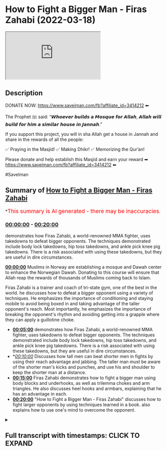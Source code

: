 # How to Fight a Bigger Man - Firas Zahabi (2022-03-18)

<iframe loading='lazy' src='https://www.youtube.com/embed/1l-jS2LDxEw'></iframe>

## Description

DONATE NOW: https://www.saveiman.com/fb?affiliate_id=3414212 ⬅

The Prophet ﷺ said: “𝙒𝙝𝙤𝙚𝙫𝙚𝙧 𝙗𝙪𝙞𝙡𝙙𝙨 𝙖 𝙈𝙤𝙨𝙦𝙪𝙚 𝙛𝙤𝙧 𝘼𝙡𝙡𝙖𝙝, 𝘼𝙡𝙡𝙖𝙝 𝙬𝙞𝙡𝙡 𝙗𝙪𝙞𝙡𝙙 𝙛𝙤𝙧 𝙝𝙞𝙢 𝙖 𝙨𝙞𝙢𝙞𝙡𝙖𝙧 𝙝𝙤𝙪𝙨𝙚 𝙞𝙣 𝙅𝙖𝙣𝙣𝙖𝙝.”

If you support this project, you will in sha Allah get a house in Jannah and share in the rewards of all the people:

✅ Praying in the Masjid!
✅ Making Dhikr!
✅ Memorizing the Qur’an!

Please donate and help establish this Masjid and earn your reward ➡ https://www.saveiman.com/fb?affiliate_id=3414212 ⬅

#SaveIman

## Summary of [How to Fight a Bigger Man - Firas Zahabi](https://www.youtube.com/watch?v=1l-jS2LDxEw)


*<span style="color:red; font-size:125%">This summary is AI generated - there may be inaccuracies</span>.

### [00:00:00](https://www.youtube.com/watch?v=1l-jS2LDxEw&t=0) - [00:20:00](https://www.youtube.com/watch?v=1l-jS2LDxEw&t=1200)

 demonstrates how Firas Zahabi, a world-renowned MMA fighter, uses takedowns to defeat bigger opponents. The techniques demonstrated include body lock takedowns, hip toss takedowns, and ankle pick knee pig takedowns. There is a risk associated with using these takedowns, but they are useful in dire circumstances.

**[00:00:00](https://www.youtube.com/watch?v=1l-jS2LDxEw&t=0)** Muslims in Norway are establishing a mosque and Dawah center to enhance the Norwegian Dawah. Donating to this course will ensure that Allah reap the rewards of thousands of Muslims coming back to Islam.

Firas Zahabi is a trainer and  coach of tri-state gym, one of the best in the world.  he discusses how to defeat a bigger opponent using a variety of techniques. He emphasizes the importance of conditioning and staying mobile to avoid being boxed in and taking advantage of the taller opponent's reach. Most importantly, he emphasizes the importance of breaking the opponent's rhythm and avoiding getting into a grapple where they can apply a guillotine choke.
* **[00:05:00](https://www.youtube.com/watch?v=1l-jS2LDxEw&t=300)**  demonstrates how Firas Zahabi, a world-renowned MMA fighter, uses takedowns to defeat bigger opponents. The techniques demonstrated include body lock takedowns, hip toss takedowns, and ankle pick knee pig takedowns. There is a risk associated with using these takedowns, but they are useful in dire circumstances.
* **[00:10:00](https://www.youtube.com/watch?v=1l-jS2LDxEw&t=600)* Discusses how tall men can beat shorter men in fights by using their reach advantage and jabbing. The taller man must be aware of the shorter man's kicks and punches, and use his  and shoulder to keep the shorter man at a distance.
* **[00:15:00](https://www.youtube.com/watch?v=1l-jS2LDxEw&t=900)** Firas Zahabi demonstrates how to fight a bigger man using body blocks and underhooks, as well as trilemma chokes and arm triangles. He also discusses heel hooks and armbars, explaining that he has an advantage in each.
* **[00:20:00](https://www.youtube.com/watch?v=1l-jS2LDxEw&t=1200)**  "How to Fight a Bigger Man - Firas Zahabi" discusses how to fight larger opponents by using techniques learned in a book.  also explains how to use one's mind to overcome the opponent.

<details><summary><h2>Full transcript with timestamps: CLICK TO EXPAND</h2></summary>

[0:00:00](https://youtu.be/1l-jS2LDxEw?t=0) muslims in norway are now establishing a  
[0:00:02](https://youtu.be/1l-jS2LDxEw?t=2) masjid and dawa center to enhance the  
[0:00:04](https://youtu.be/1l-jS2LDxEw?t=4) norwegian dawah if you donate to this  
[0:00:06](https://youtu.be/1l-jS2LDxEw?t=6) course you will ensure allah reap the  
[0:00:08](https://youtu.be/1l-jS2LDxEw?t=8) rewards of thousands of muslims coming  
[0:00:11](https://youtu.be/1l-jS2LDxEw?t=11) back to islam and many of those who  
[0:00:13](https://youtu.be/1l-jS2LDxEw?t=13) become dwight and invite to islam so  
[0:00:15](https://youtu.be/1l-jS2LDxEw?t=15) click the link and donate now and share  
[0:00:18](https://youtu.be/1l-jS2LDxEw?t=18) the video for extra rewards  
[0:00:20](https://youtu.be/1l-jS2LDxEw?t=20) i'm joined with the legend the man the  
[0:00:22](https://youtu.be/1l-jS2LDxEw?t=22) legend the steel man the historical  
[0:00:24](https://youtu.be/1l-jS2LDxEw?t=24) figure  
[0:00:25](https://youtu.be/1l-jS2LDxEw?t=25) [Laughter]  
[0:00:28](https://youtu.be/1l-jS2LDxEw?t=28) for us many of you would have known this  
[0:00:31](https://youtu.be/1l-jS2LDxEw?t=31) is the trainer  
[0:00:33](https://youtu.be/1l-jS2LDxEw?t=33) head trainer head coach in tri-state gym  
[0:00:35](https://youtu.be/1l-jS2LDxEw?t=35) it seems one of the best if not the best  
[0:00:37](https://youtu.be/1l-jS2LDxEw?t=37) you could argue uh trainer in the world  
[0:00:39](https://youtu.be/1l-jS2LDxEw?t=39) in mma now  
[0:00:41](https://youtu.be/1l-jS2LDxEw?t=41) this video is about how  
[0:00:43](https://youtu.be/1l-jS2LDxEw?t=43) to defeat a bigger opponent now i'm  
[0:00:45](https://youtu.be/1l-jS2LDxEw?t=45) noticeably sizable compared to uh for us  
[0:00:49](https://youtu.be/1l-jS2LDxEw?t=49) but obviously not skillful you don't  
[0:00:51](https://youtu.be/1l-jS2LDxEw?t=51) need to go into that details  
[0:00:52](https://youtu.be/1l-jS2LDxEw?t=52) so with someone like me for us how would  
[0:00:54](https://youtu.be/1l-jS2LDxEw?t=54) you so say for example i'm covering that  
[0:00:56](https://youtu.be/1l-jS2LDxEw?t=56) can you grab that  
[0:00:58](https://youtu.be/1l-jS2LDxEw?t=58) [Laughter]  
[0:01:03](https://youtu.be/1l-jS2LDxEw?t=63) [Music]  
[0:01:03](https://youtu.be/1l-jS2LDxEw?t=63) [Laughter]  
[0:01:12](https://youtu.be/1l-jS2LDxEw?t=72) okay so if i'm coming at you right  
[0:01:14](https://youtu.be/1l-jS2LDxEw?t=74) so i'm coming at you right now first  
[0:01:16](https://youtu.be/1l-jS2LDxEw?t=76) thing is i don't want to be on the same  
[0:01:18](https://youtu.be/1l-jS2LDxEw?t=78) line so your feet are pointing towards  
[0:01:19](https://youtu.be/1l-jS2LDxEw?t=79) me my feet are pointing towards you yeah  
[0:01:21](https://youtu.be/1l-jS2LDxEw?t=81) if we exchange your fist is likely to  
[0:01:23](https://youtu.be/1l-jS2LDxEw?t=83) land before mine because you've got a  
[0:01:24](https://youtu.be/1l-jS2LDxEw?t=84) longer reach yeah you got bigger weights  
[0:01:26](https://youtu.be/1l-jS2LDxEw?t=86) so one thing i like to do is like to  
[0:01:27](https://youtu.be/1l-jS2LDxEw?t=87) circle when you point your feet towards  
[0:01:29](https://youtu.be/1l-jS2LDxEw?t=89) me that's when i'm going to change back  
[0:01:30](https://youtu.be/1l-jS2LDxEw?t=90) direction as your feet lift the ground  
[0:01:32](https://youtu.be/1l-jS2LDxEw?t=92) to change direction okay that's what i'm  
[0:01:34](https://youtu.be/1l-jS2LDxEw?t=94) going to attack yourself so if i'm  
[0:01:35](https://youtu.be/1l-jS2LDxEw?t=95) constantly circling i'm sorry  
[0:01:37](https://youtu.be/1l-jS2LDxEw?t=97) certainly yeah so now look because  
[0:01:38](https://youtu.be/1l-jS2LDxEw?t=98) you're circling with me yeah i'm going  
[0:01:40](https://youtu.be/1l-jS2LDxEw?t=100) to go this way no i'm going to circle  
[0:01:41](https://youtu.be/1l-jS2LDxEw?t=101) this way now you're circling that way  
[0:01:43](https://youtu.be/1l-jS2LDxEw?t=103) i'm constantly  
[0:01:44](https://youtu.be/1l-jS2LDxEw?t=104) breaking the line i call it breaking  
[0:01:45](https://youtu.be/1l-jS2LDxEw?t=105) noise so if you put your fist like this  
[0:01:47](https://youtu.be/1l-jS2LDxEw?t=107) i want to be aimed for my face here i  
[0:01:48](https://youtu.be/1l-jS2LDxEw?t=108) want to be here and when you turn your  
[0:01:50](https://youtu.be/1l-jS2LDxEw?t=110) face your fist towards me i want to be  
[0:01:52](https://youtu.be/1l-jS2LDxEw?t=112) here enough i never want to be yeah face  
[0:01:55](https://youtu.be/1l-jS2LDxEw?t=115) to face with exactly and now i want to  
[0:01:57](https://youtu.be/1l-jS2LDxEw?t=117) create that i want to create that cut  
[0:01:59](https://youtu.be/1l-jS2LDxEw?t=119) back we call it a cutback so you go  
[0:02:00](https://youtu.be/1l-jS2LDxEw?t=120) right then to the left left then to the  
[0:02:03](https://youtu.be/1l-jS2LDxEw?t=123) right so we're talking about working in  
[0:02:05](https://youtu.be/1l-jS2LDxEw?t=125) circles here that's why i like to shadow  
[0:02:06](https://youtu.be/1l-jS2LDxEw?t=126) box oftentimes what i do is i put an  
[0:02:08](https://youtu.be/1l-jS2LDxEw?t=128) object on the floor like a boxing glove  
[0:02:10](https://youtu.be/1l-jS2LDxEw?t=130) yeah and i just teach my fighters to to  
[0:02:11](https://youtu.be/1l-jS2LDxEw?t=131) box around that glove  
[0:02:13](https://youtu.be/1l-jS2LDxEw?t=133) always circling always moving my head  
[0:02:15](https://youtu.be/1l-jS2LDxEw?t=135) because  
[0:02:16](https://youtu.be/1l-jS2LDxEw?t=136) his reach is longer yeah  
[0:02:18](https://youtu.be/1l-jS2LDxEw?t=138) but  
[0:02:19](https://youtu.be/1l-jS2LDxEw?t=139) but if i get here if i get here  
[0:02:22](https://youtu.be/1l-jS2LDxEw?t=142) the shorter man has an advantage now on  
[0:02:24](https://youtu.be/1l-jS2LDxEw?t=144) the outside you have the advantage yeah  
[0:02:26](https://youtu.be/1l-jS2LDxEw?t=146) on the inside if you watch this look if  
[0:02:28](https://youtu.be/1l-jS2LDxEw?t=148) you if you keep your shoulders up and i  
[0:02:29](https://youtu.be/1l-jS2LDxEw?t=149) put my shoulders down and we push each  
[0:02:30](https://youtu.be/1l-jS2LDxEw?t=150) other push push  
[0:02:32](https://youtu.be/1l-jS2LDxEw?t=152) look i'm stronger only because i'm lower  
[0:02:34](https://youtu.be/1l-jS2LDxEw?t=154) yeah my center of gravity is lower right  
[0:02:35](https://youtu.be/1l-jS2LDxEw?t=155) so when i get close to you you're going  
[0:02:37](https://youtu.be/1l-jS2LDxEw?t=157) to want to go down my height yeah now or  
[0:02:39](https://youtu.be/1l-jS2LDxEw?t=159) even if you push each other say we're  
[0:02:41](https://youtu.be/1l-jS2LDxEw?t=161) even okay now we're even so i want to  
[0:02:43](https://youtu.be/1l-jS2LDxEw?t=163) catch him tall yeah i'm circling i'm  
[0:02:45](https://youtu.be/1l-jS2LDxEw?t=165) circling and you if if you were trying  
[0:02:48](https://youtu.be/1l-jS2LDxEw?t=168) to chase me like this it's kind of very  
[0:02:49](https://youtu.be/1l-jS2LDxEw?t=169) tiring on the legs right yeah so you  
[0:02:51](https://youtu.be/1l-jS2LDxEw?t=171) have to relax your legs i want to catch  
[0:02:52](https://youtu.be/1l-jS2LDxEw?t=172) you tall i have a window of opportunity  
[0:02:54](https://youtu.be/1l-jS2LDxEw?t=174) when i come in here yeah now i'm going  
[0:02:56](https://youtu.be/1l-jS2LDxEw?t=176) to throw up then i got to get out again  
[0:02:58](https://youtu.be/1l-jS2LDxEw?t=178) because you're going to sit down with me  
[0:02:59](https://youtu.be/1l-jS2LDxEw?t=179) or you're going to grab me except right  
[0:03:00](https://youtu.be/1l-jS2LDxEw?t=180) so when you're fighting a taller  
[0:03:01](https://youtu.be/1l-jS2LDxEw?t=181) opponent one thing i really like to do  
[0:03:03](https://youtu.be/1l-jS2LDxEw?t=183) we're assuming this is not just a  
[0:03:04](https://youtu.be/1l-jS2LDxEw?t=184) striking affair right right right we're  
[0:03:06](https://youtu.be/1l-jS2LDxEw?t=186) gonna get to yeah wrestling soon yeah  
[0:03:08](https://youtu.be/1l-jS2LDxEw?t=188) but striking i can't stand in front of  
[0:03:09](https://youtu.be/1l-jS2LDxEw?t=189) you you have to circle okay because if i  
[0:03:11](https://youtu.be/1l-jS2LDxEw?t=191) stand here so you're either out or in  
[0:03:13](https://youtu.be/1l-jS2LDxEw?t=193) yeah  
[0:03:14](https://youtu.be/1l-jS2LDxEw?t=194) you've got a longer job than me if you  
[0:03:15](https://youtu.be/1l-jS2LDxEw?t=195) see if i try to punch you and you punch  
[0:03:16](https://youtu.be/1l-jS2LDxEw?t=196) me you're going to beat me every time  
[0:03:18](https://youtu.be/1l-jS2LDxEw?t=198) yeah so i got a circle i got a circle i  
[0:03:20](https://youtu.be/1l-jS2LDxEw?t=200) got to get you stepping i got to keep  
[0:03:21](https://youtu.be/1l-jS2LDxEw?t=201) the ranges off yeah i got to cut i got  
[0:03:22](https://youtu.be/1l-jS2LDxEw?t=202) to catch you want to cut back yeah okay  
[0:03:25](https://youtu.be/1l-jS2LDxEw?t=205) you know i got to catch you and come  
[0:03:26](https://youtu.be/1l-jS2LDxEw?t=206) back now when i fight a taller guy yeah  
[0:03:29](https://youtu.be/1l-jS2LDxEw?t=209) i like to shoot doubles but when i shoot  
[0:03:30](https://youtu.be/1l-jS2LDxEw?t=210) a double yeah i don't shoot and lift  
[0:03:34](https://youtu.be/1l-jS2LDxEw?t=214) because  
[0:03:35](https://youtu.be/1l-jS2LDxEw?t=215) their legs are so long that when you  
[0:03:36](https://youtu.be/1l-jS2LDxEw?t=216) lift they're still on the floor  
[0:03:38](https://youtu.be/1l-jS2LDxEw?t=218) unless they're heavy  
[0:03:39](https://youtu.be/1l-jS2LDxEw?t=219) so we're going to kosotogi so a trip so  
[0:03:41](https://youtu.be/1l-jS2LDxEw?t=221) watch out here i put my hook behind your  
[0:03:43](https://youtu.be/1l-jS2LDxEw?t=223) ankle like this  
[0:03:45](https://youtu.be/1l-jS2LDxEw?t=225) and now i don't have to lift you see i  
[0:03:46](https://youtu.be/1l-jS2LDxEw?t=226) would trip you down to the floor here's  
[0:03:47](https://youtu.be/1l-jS2LDxEw?t=227) what you call kasotogaki should i go  
[0:03:49](https://youtu.be/1l-jS2LDxEw?t=229) down  
[0:03:49](https://youtu.be/1l-jS2LDxEw?t=229) well yeah just be careful because all  
[0:03:51](https://youtu.be/1l-jS2LDxEw?t=231) right yeah so i want to trap their leg  
[0:03:53](https://youtu.be/1l-jS2LDxEw?t=233) as i shoot a double so i shoot  
[0:03:56](https://youtu.be/1l-jS2LDxEw?t=236) into a trap here i am like this  
[0:03:59](https://youtu.be/1l-jS2LDxEw?t=239) now i don't have to worry so much about  
[0:04:00](https://youtu.be/1l-jS2LDxEw?t=240) guillotine because even if you trap my  
[0:04:02](https://youtu.be/1l-jS2LDxEw?t=242) neck  
[0:04:03](https://youtu.be/1l-jS2LDxEw?t=243) because for you to make that guillotine  
[0:04:04](https://youtu.be/1l-jS2LDxEw?t=244) work you need your legs around my body  
[0:04:06](https://youtu.be/1l-jS2LDxEw?t=246) yeah i'm not going to let you put your  
[0:04:07](https://youtu.be/1l-jS2LDxEw?t=247) legs around my body see yeah because  
[0:04:09](https://youtu.be/1l-jS2LDxEw?t=249) that guilt is very weak  
[0:04:11](https://youtu.be/1l-jS2LDxEw?t=251) it lets you have your legs around my  
[0:04:12](https://youtu.be/1l-jS2LDxEw?t=252) body you have to put me inside the  
[0:04:14](https://youtu.be/1l-jS2LDxEw?t=254) garbage if you're getting into combat  
[0:04:16](https://youtu.be/1l-jS2LDxEw?t=256) god is it oh yeah if here if you have  
[0:04:17](https://youtu.be/1l-jS2LDxEw?t=257) any guilty no i could have a lot of  
[0:04:18](https://youtu.be/1l-jS2LDxEw?t=258) danger  
[0:04:20](https://youtu.be/1l-jS2LDxEw?t=260) yeah no i'm gonna want a baby here but  
[0:04:22](https://youtu.be/1l-jS2LDxEw?t=262) if i trip your leg yep  
[0:04:24](https://youtu.be/1l-jS2LDxEw?t=264) try to put me together okay now  
[0:04:26](https://youtu.be/1l-jS2LDxEw?t=266) try to choke me  
[0:04:29](https://youtu.be/1l-jS2LDxEw?t=269) because it's very difficult  
[0:04:31](https://youtu.be/1l-jS2LDxEw?t=271) because you don't have your legs wrapped  
[0:04:32](https://youtu.be/1l-jS2LDxEw?t=272) around my body yep see i'm gonna pump a  
[0:04:34](https://youtu.be/1l-jS2LDxEw?t=274) lot of your legs yeah so the two major  
[0:04:37](https://youtu.be/1l-jS2LDxEw?t=277) benefits is  
[0:04:38](https://youtu.be/1l-jS2LDxEw?t=278) when you shoot a double egg on a taller  
[0:04:39](https://youtu.be/1l-jS2LDxEw?t=279) guy you don't have to lift them if you  
[0:04:41](https://youtu.be/1l-jS2LDxEw?t=281) trip yeah  
[0:04:42](https://youtu.be/1l-jS2LDxEw?t=282) you give me those guys now all the tips  
[0:04:45](https://youtu.be/1l-jS2LDxEw?t=285) because you're so tall it's easier for  
[0:04:47](https://youtu.be/1l-jS2LDxEw?t=287) me to get to your ankle right but if you  
[0:04:49](https://youtu.be/1l-jS2LDxEw?t=289) were my height it would be lower because  
[0:04:50](https://youtu.be/1l-jS2LDxEw?t=290) your arms and shoulders would be easily  
[0:04:51](https://youtu.be/1l-jS2LDxEw?t=291) double for me then on my side  
[0:04:53](https://youtu.be/1l-jS2LDxEw?t=293) i'm trying to screw that's it  
[0:04:55](https://youtu.be/1l-jS2LDxEw?t=295) guys for taller guys i like when you're  
[0:04:57](https://youtu.be/1l-jS2LDxEw?t=297) the taller man i like body lock and trip  
[0:04:58](https://youtu.be/1l-jS2LDxEw?t=298) so if you body lock me because the thing  
[0:05:00](https://youtu.be/1l-jS2LDxEw?t=300) is my legs are too far if you go for my  
[0:05:01](https://youtu.be/1l-jS2LDxEw?t=301) legs it's too much too much of a  
[0:05:03](https://youtu.be/1l-jS2LDxEw?t=303) distance to get all the way down yeah  
[0:05:06](https://youtu.be/1l-jS2LDxEw?t=306) so i'm coming here yeah i really like it  
[0:05:08](https://youtu.be/1l-jS2LDxEw?t=308) like this yeah well now you could trip  
[0:05:09](https://youtu.be/1l-jS2LDxEw?t=309) my my my right leg with your left yeah  
[0:05:12](https://youtu.be/1l-jS2LDxEw?t=312) no no no you're with your left  
[0:05:14](https://youtu.be/1l-jS2LDxEw?t=314) hook  
[0:05:15](https://youtu.be/1l-jS2LDxEw?t=315) yeah you could you could put your foot  
[0:05:16](https://youtu.be/1l-jS2LDxEw?t=316) in the middle yeah and then kind of  
[0:05:18](https://youtu.be/1l-jS2LDxEw?t=318) throw me with your hip yeah like this go  
[0:05:19](https://youtu.be/1l-jS2LDxEw?t=319) up here i really like this for taller  
[0:05:21](https://youtu.be/1l-jS2LDxEw?t=321) guys  
[0:05:22](https://youtu.be/1l-jS2LDxEw?t=322) yeah so we're here like this body lock  
[0:05:24](https://youtu.be/1l-jS2LDxEw?t=324) yeah you put your leg inside and you  
[0:05:25](https://youtu.be/1l-jS2LDxEw?t=325) start to hit yeah  
[0:05:27](https://youtu.be/1l-jS2LDxEw?t=327) yeah yeah that's good for me no i mean  
[0:05:29](https://youtu.be/1l-jS2LDxEw?t=329) if you're coming to a double leg for me  
[0:05:31](https://youtu.be/1l-jS2LDxEw?t=331) yes how much around the front i like the  
[0:05:33](https://youtu.be/1l-jS2LDxEw?t=333) underhook so like can you shoot all my  
[0:05:34](https://youtu.be/1l-jS2LDxEw?t=334) legs  
[0:05:35](https://youtu.be/1l-jS2LDxEw?t=335) under hook see yeah this is one of many  
[0:05:38](https://youtu.be/1l-jS2LDxEw?t=338) ways okay and then you can get into your  
[0:05:39](https://youtu.be/1l-jS2LDxEw?t=339) body lock oh okay so if i shoot on you  
[0:05:41](https://youtu.be/1l-jS2LDxEw?t=341) you're gonna put your hands like this  
[0:05:42](https://youtu.be/1l-jS2LDxEw?t=342) all right  
[0:05:44](https://youtu.be/1l-jS2LDxEw?t=344) yeah you elevate me here there you go  
[0:05:45](https://youtu.be/1l-jS2LDxEw?t=345) now you can turn the tables on me  
[0:05:47](https://youtu.be/1l-jS2LDxEw?t=347) right exactly okay  
[0:05:49](https://youtu.be/1l-jS2LDxEw?t=349) what we call an ukigoshi hip one hip  
[0:05:52](https://youtu.be/1l-jS2LDxEw?t=352) because typically as kids they teach you  
[0:05:54](https://youtu.be/1l-jS2LDxEw?t=354) ogoshi which is two hips yeah but if i  
[0:05:57](https://youtu.be/1l-jS2LDxEw?t=357) do that you can grab my body and lift me  
[0:05:58](https://youtu.be/1l-jS2LDxEw?t=358) here yeah i'm too committed yeah so we  
[0:06:00](https://youtu.be/1l-jS2LDxEw?t=360) just go one hip like see i see one hip  
[0:06:02](https://youtu.be/1l-jS2LDxEw?t=362) and now we can ankle pick knee pig yeah  
[0:06:05](https://youtu.be/1l-jS2LDxEw?t=365) snap down etc  
[0:06:06](https://youtu.be/1l-jS2LDxEw?t=366) yeah so if i shoot on you  
[0:06:09](https://youtu.be/1l-jS2LDxEw?t=369) so if you're boxing yeah you got to be  
[0:06:11](https://youtu.be/1l-jS2LDxEw?t=371) quick to your other yeah exactly  
[0:06:13](https://youtu.be/1l-jS2LDxEw?t=373) there you go now i'm in trouble here now  
[0:06:15](https://youtu.be/1l-jS2LDxEw?t=375) you have a variety of takedowns one of  
[0:06:16](https://youtu.be/1l-jS2LDxEw?t=376) them being the hip toss  
[0:06:18](https://youtu.be/1l-jS2LDxEw?t=378) that's what we call ukigoshi what we've  
[0:06:20](https://youtu.be/1l-jS2LDxEw?t=380) seen you do as well  
[0:06:22](https://youtu.be/1l-jS2LDxEw?t=382) and this might be  
[0:06:24](https://youtu.be/1l-jS2LDxEw?t=384) we don't do a lot to be honest in the uk  
[0:06:26](https://youtu.be/1l-jS2LDxEw?t=386) because a lot of the  
[0:06:28](https://youtu.be/1l-jS2LDxEw?t=388) kind of gyms don't allow it they're more  
[0:06:30](https://youtu.be/1l-jS2LDxEw?t=390) traditional yeah which is heel hooks yes  
[0:06:34](https://youtu.be/1l-jS2LDxEw?t=394) and we've seen you do a lot of these  
[0:06:35](https://youtu.be/1l-jS2LDxEw?t=395) yeah yeah yeah you're you're known for  
[0:06:37](https://youtu.be/1l-jS2LDxEw?t=397) that i was in the heart club yeah it's  
[0:06:38](https://youtu.be/1l-jS2LDxEw?t=398) known for that so  
[0:06:40](https://youtu.be/1l-jS2LDxEw?t=400) with someone big like me  
[0:06:42](https://youtu.be/1l-jS2LDxEw?t=402) to what extent  
[0:06:44](https://youtu.be/1l-jS2LDxEw?t=404) would it make sense for you to go for a  
[0:06:45](https://youtu.be/1l-jS2LDxEw?t=405) hill hook  
[0:06:46](https://youtu.be/1l-jS2LDxEw?t=406) uh very like look look at the size of  
[0:06:48](https://youtu.be/1l-jS2LDxEw?t=408) our feet here put your foot here yeah  
[0:06:50](https://youtu.be/1l-jS2LDxEw?t=410) look he's got a much longer left lever  
[0:06:52](https://youtu.be/1l-jS2LDxEw?t=412) it's much easier for me to break your  
[0:06:53](https://youtu.be/1l-jS2LDxEw?t=413) leg than it is for you to break mine you  
[0:06:55](https://youtu.be/1l-jS2LDxEw?t=415) know what they say  
[0:06:59](https://youtu.be/1l-jS2LDxEw?t=419) good point  
[0:07:01](https://youtu.be/1l-jS2LDxEw?t=421) think about breaking a long branch or  
[0:07:03](https://youtu.be/1l-jS2LDxEw?t=423) breaking a small branch you can only  
[0:07:04](https://youtu.be/1l-jS2LDxEw?t=424) think the smaller branch have less  
[0:07:05](https://youtu.be/1l-jS2LDxEw?t=425) leverage so it's easier for me to grab  
[0:07:07](https://youtu.be/1l-jS2LDxEw?t=427) and break that so how would you go like  
[0:07:09](https://youtu.be/1l-jS2LDxEw?t=429) say for example i'm coming at you well  
[0:07:10](https://youtu.be/1l-jS2LDxEw?t=430) if we're standing i like to do something  
[0:07:11](https://youtu.be/1l-jS2LDxEw?t=431) called ashy slide okay so like i pretend  
[0:07:13](https://youtu.be/1l-jS2LDxEw?t=433) like i'm doing a double legs i'll do it  
[0:07:15](https://youtu.be/1l-jS2LDxEw?t=435) real slow okay yeah i'm shooting double  
[0:07:16](https://youtu.be/1l-jS2LDxEw?t=436) leg but then i slide underneath like  
[0:07:18](https://youtu.be/1l-jS2LDxEw?t=438) this oh nice and then what i do is i  
[0:07:20](https://youtu.be/1l-jS2LDxEw?t=440) like to push inside your thigh here like  
[0:07:21](https://youtu.be/1l-jS2LDxEw?t=441) this oh beautiful see now if you try to  
[0:07:22](https://youtu.be/1l-jS2LDxEw?t=442) punch me you won't be able to yeah no  
[0:07:24](https://youtu.be/1l-jS2LDxEw?t=444) chance you have no shot and i'll look  
[0:07:25](https://youtu.be/1l-jS2LDxEw?t=445) where your heel is yeah nowadays because  
[0:07:27](https://youtu.be/1l-jS2LDxEw?t=447) that thigh try to resist me it's  
[0:07:29](https://youtu.be/1l-jS2LDxEw?t=449) impossible yeah exactly you're just  
[0:07:30](https://youtu.be/1l-jS2LDxEw?t=450) you're just bringing yourself down to  
[0:07:31](https://youtu.be/1l-jS2LDxEw?t=451) the mat so that's the first thing i do i  
[0:07:33](https://youtu.be/1l-jS2LDxEw?t=453) can push inside the thigh now look at  
[0:07:35](https://youtu.be/1l-jS2LDxEw?t=455) that lever that we're talking about look  
[0:07:37](https://youtu.be/1l-jS2LDxEw?t=457) i'm breaking this ankle quite easily  
[0:07:38](https://youtu.be/1l-jS2LDxEw?t=458) it's beautiful yeah it's very very  
[0:07:39](https://youtu.be/1l-jS2LDxEw?t=459) difficult you try  
[0:07:40](https://youtu.be/1l-jS2LDxEw?t=460) here  
[0:07:41](https://youtu.be/1l-jS2LDxEw?t=461) you got nothing if i start cranking yeah  
[0:07:43](https://youtu.be/1l-jS2LDxEw?t=463) you won't be able to reach my body or  
[0:07:44](https://youtu.be/1l-jS2LDxEw?t=464) face  
[0:07:46](https://youtu.be/1l-jS2LDxEw?t=466) with that  
[0:07:48](https://youtu.be/1l-jS2LDxEw?t=468) do you feel like it's a good idea in the  
[0:07:49](https://youtu.be/1l-jS2LDxEw?t=469) mma setting because we've seen it not  
[0:07:50](https://youtu.be/1l-jS2LDxEw?t=470) work as well yeah of course of course of  
[0:07:52](https://youtu.be/1l-jS2LDxEw?t=472) course there's a there's a risk with  
[0:07:54](https://youtu.be/1l-jS2LDxEw?t=474) everything you know yeah i personally i  
[0:07:55](https://youtu.be/1l-jS2LDxEw?t=475) like to use that as a surprise once in a  
[0:07:57](https://youtu.be/1l-jS2LDxEw?t=477) while yeah i would prefer using the  
[0:07:58](https://youtu.be/1l-jS2LDxEw?t=478) double egg with the kosovo  
[0:08:00](https://youtu.be/1l-jS2LDxEw?t=480) yeah i want to be on top because you  
[0:08:01](https://youtu.be/1l-jS2LDxEw?t=481) can't hit me  
[0:08:02](https://youtu.be/1l-jS2LDxEw?t=482) when i'm on top you can but it's not  
[0:08:04](https://youtu.be/1l-jS2LDxEw?t=484) really effective yeah uh the other thing  
[0:08:05](https://youtu.be/1l-jS2LDxEw?t=485) i like to do is i like to duck under on  
[0:08:07](https://youtu.be/1l-jS2LDxEw?t=487) top guys like this  
[0:08:08](https://youtu.be/1l-jS2LDxEw?t=488) and get behind the wipes i'm in a  
[0:08:10](https://youtu.be/1l-jS2LDxEw?t=490) position of safety and would you go into  
[0:08:11](https://youtu.be/1l-jS2LDxEw?t=491) like a heel hook position from here  
[0:08:13](https://youtu.be/1l-jS2LDxEw?t=493) because from here from here i have a  
[0:08:14](https://youtu.be/1l-jS2LDxEw?t=494) variety of uh takedowns but the one i  
[0:08:15](https://youtu.be/1l-jS2LDxEw?t=495) like first is blocking the knee just  
[0:08:17](https://youtu.be/1l-jS2LDxEw?t=497) like this yeah and trying to get your  
[0:08:19](https://youtu.be/1l-jS2LDxEw?t=499) hands on the mat you see i'm blocking  
[0:08:21](https://youtu.be/1l-jS2LDxEw?t=501) your knee i'm putting my weight forward  
[0:08:22](https://youtu.be/1l-jS2LDxEw?t=502) and i'll have you in what we call a gut  
[0:08:23](https://youtu.be/1l-jS2LDxEw?t=503) wrench yeah from here i can climb to the  
[0:08:25](https://youtu.be/1l-jS2LDxEw?t=505) back  
[0:08:26](https://youtu.be/1l-jS2LDxEw?t=506) i can uh force you down to the mat  
[0:08:28](https://youtu.be/1l-jS2LDxEw?t=508) khabib business all the time of course  
[0:08:29](https://youtu.be/1l-jS2LDxEw?t=509) he's the master of gut wrench because  
[0:08:30](https://youtu.be/1l-jS2LDxEw?t=510) you can you can do  
[0:08:32](https://youtu.be/1l-jS2LDxEw?t=512) i might be wrong here but  
[0:08:34](https://youtu.be/1l-jS2LDxEw?t=514) you can drop down here  
[0:08:36](https://youtu.be/1l-jS2LDxEw?t=516) and you can you can but that's risky  
[0:08:38](https://youtu.be/1l-jS2LDxEw?t=518) that's risky because especially when  
[0:08:39](https://youtu.be/1l-jS2LDxEw?t=519) things are slippery when you do that i'm  
[0:08:40](https://youtu.be/1l-jS2LDxEw?t=520) just going to piss my legs up  
[0:08:42](https://youtu.be/1l-jS2LDxEw?t=522) you're on the floor i like those things  
[0:08:44](https://youtu.be/1l-jS2LDxEw?t=524) once in a while by surprise like if you  
[0:08:46](https://youtu.be/1l-jS2LDxEw?t=526) see that move that you did yeah shogun  
[0:08:47](https://youtu.be/1l-jS2LDxEw?t=527) tried it on jon jones in the title fight  
[0:08:49](https://youtu.be/1l-jS2LDxEw?t=529) oh yeah i thought it was a major mistake  
[0:08:51](https://youtu.be/1l-jS2LDxEw?t=531) because yeah he got to the waist of john  
[0:08:54](https://youtu.be/1l-jS2LDxEw?t=534) yeah he sat down and john just got to  
[0:08:56](https://youtu.be/1l-jS2LDxEw?t=536) lift his leg up because things are  
[0:08:57](https://youtu.be/1l-jS2LDxEw?t=537) slippery yeah yeah yeah and there's  
[0:08:58](https://youtu.be/1l-jS2LDxEw?t=538) punches involved why take the risk  
[0:08:59](https://youtu.be/1l-jS2LDxEw?t=539) you're behind the guy i'm in the safe  
[0:09:01](https://youtu.be/1l-jS2LDxEw?t=541) here  
[0:09:02](https://youtu.be/1l-jS2LDxEw?t=542) look i'm in such a safe position why  
[0:09:03](https://youtu.be/1l-jS2LDxEw?t=543) would i go here where you can now punch  
[0:09:05](https://youtu.be/1l-jS2LDxEw?t=545) me yeah boom like why would i put myself  
[0:09:07](https://youtu.be/1l-jS2LDxEw?t=547) in the line of fire when i'm behind you  
[0:09:09](https://youtu.be/1l-jS2LDxEw?t=549) and you can't hit me so i find it  
[0:09:11](https://youtu.be/1l-jS2LDxEw?t=551) strategically a mistake yeah it should  
[0:09:13](https://youtu.be/1l-jS2LDxEw?t=553) only be used in the most  
[0:09:15](https://youtu.be/1l-jS2LDxEw?t=555) dire circumstances you're losing you  
[0:09:16](https://youtu.be/1l-jS2LDxEw?t=556) need to break the guy's leg in the next  
[0:09:18](https://youtu.be/1l-jS2LDxEw?t=558) 30 seconds or we lose okay take the same  
[0:09:20](https://youtu.be/1l-jS2LDxEw?t=560) thing with the foot looks and stuff yeah  
[0:09:21](https://youtu.be/1l-jS2LDxEw?t=561) exactly i'll use it because the thing is  
[0:09:23](https://youtu.be/1l-jS2LDxEw?t=563) technique  
[0:09:24](https://youtu.be/1l-jS2LDxEw?t=564) always has to be  
[0:09:26](https://youtu.be/1l-jS2LDxEw?t=566) uh  
[0:09:27](https://youtu.be/1l-jS2LDxEw?t=567) under strategy yeah i can't just oh i'll  
[0:09:29](https://youtu.be/1l-jS2LDxEw?t=569) do any technique no no no  
[0:09:31](https://youtu.be/1l-jS2LDxEw?t=571) we have a bunch of tools which tools do  
[0:09:33](https://youtu.be/1l-jS2LDxEw?t=573) we need to do this particular job  
[0:09:35](https://youtu.be/1l-jS2LDxEw?t=575) we have to scrutinize what tool you're  
[0:09:36](https://youtu.be/1l-jS2LDxEw?t=576) going to use don't just bring out the  
[0:09:37](https://youtu.be/1l-jS2LDxEw?t=577) chainsaw when we're trying to glue two  
[0:09:39](https://youtu.be/1l-jS2LDxEw?t=579) pieces together chainsaw's useless so  
[0:09:42](https://youtu.be/1l-jS2LDxEw?t=582) i think i try to put you on your back i  
[0:09:44](https://youtu.be/1l-jS2LDxEw?t=584) try to box you if i can't and i'm losing  
[0:09:46](https://youtu.be/1l-jS2LDxEw?t=586) then i'll do something more high risk  
[0:09:47](https://youtu.be/1l-jS2LDxEw?t=587) yeah  
[0:09:48](https://youtu.be/1l-jS2LDxEw?t=588) now  
[0:09:49](https://youtu.be/1l-jS2LDxEw?t=589) this is a good video uh this is uh  
[0:09:51](https://youtu.be/1l-jS2LDxEw?t=591) many people could be taking notes but  
[0:09:53](https://youtu.be/1l-jS2LDxEw?t=593) the guys on the outside the big guys  
[0:09:56](https://youtu.be/1l-jS2LDxEw?t=596) that's all guys are gonna feel this is  
[0:09:58](https://youtu.be/1l-jS2LDxEw?t=598) ridiculous they're gonna say now for us  
[0:10:00](https://youtu.be/1l-jS2LDxEw?t=600) telling all these smaller people how to  
[0:10:01](https://youtu.be/1l-jS2LDxEw?t=601) be the big guys but he hasn't said  
[0:10:03](https://youtu.be/1l-jS2LDxEw?t=603) anything about how the taller guys can  
[0:10:04](https://youtu.be/1l-jS2LDxEw?t=604) beat the smaller guys you don't need any  
[0:10:06](https://youtu.be/1l-jS2LDxEw?t=606) help look at me  
[0:10:08](https://youtu.be/1l-jS2LDxEw?t=608) but they say that yeah you know we  
[0:10:10](https://youtu.be/1l-jS2LDxEw?t=610) haven't had that much success in the ufc  
[0:10:13](https://youtu.be/1l-jS2LDxEw?t=613) um so what would you uh  
[0:10:15](https://youtu.be/1l-jS2LDxEw?t=615) say i like the job okay so like yeah i  
[0:10:16](https://youtu.be/1l-jS2LDxEw?t=616) think georgia had the longest switch in  
[0:10:18](https://youtu.be/1l-jS2LDxEw?t=618) this division that's why i really  
[0:10:19](https://youtu.be/1l-jS2LDxEw?t=619) designed this game to be a jabber so  
[0:10:21](https://youtu.be/1l-jS2LDxEw?t=621) number one rule about jabbing see look  
[0:10:22](https://youtu.be/1l-jS2LDxEw?t=622) look at my reach here yeah the second  
[0:10:24](https://youtu.be/1l-jS2LDxEw?t=624) i'm touch your hand to the wall the  
[0:10:26](https://youtu.be/1l-jS2LDxEw?t=626) second i punch at an angle towards the  
[0:10:29](https://youtu.be/1l-jS2LDxEw?t=629) ground  
[0:10:30](https://youtu.be/1l-jS2LDxEw?t=630) see i lost reach i'll go here here i  
[0:10:32](https://youtu.be/1l-jS2LDxEw?t=632) have maximum reach  
[0:10:34](https://youtu.be/1l-jS2LDxEw?t=634) here just punching downwards  
[0:10:37](https://youtu.be/1l-jS2LDxEw?t=637) is really really bad for me so if i'm  
[0:10:38](https://youtu.be/1l-jS2LDxEw?t=638) fighting a guy who's shorter than me and  
[0:10:40](https://youtu.be/1l-jS2LDxEw?t=640) i'm jabbing at an angle downwards i'm  
[0:10:42](https://youtu.be/1l-jS2LDxEw?t=642) actually not using my reach right i have  
[0:10:44](https://youtu.be/1l-jS2LDxEw?t=644) to get what we call eye level okay so  
[0:10:45](https://youtu.be/1l-jS2LDxEw?t=645) are you coming down yeah i'm coming down  
[0:10:47](https://youtu.be/1l-jS2LDxEw?t=647) to his level okay however that leaves me  
[0:10:48](https://youtu.be/1l-jS2LDxEw?t=648) more susceptible to kicks i have to be  
[0:10:50](https://youtu.be/1l-jS2LDxEw?t=650) aware of that i have a question here  
[0:10:51](https://youtu.be/1l-jS2LDxEw?t=651) yeah if you go down  
[0:10:53](https://youtu.be/1l-jS2LDxEw?t=653) for on the one hand yeah if he goes down  
[0:10:56](https://youtu.be/1l-jS2LDxEw?t=656) he's gonna have more reach well on the  
[0:10:58](https://youtu.be/1l-jS2LDxEw?t=658) other hand if you come and hit me now  
[0:11:00](https://youtu.be/1l-jS2LDxEw?t=660) are you not now  
[0:11:02](https://youtu.be/1l-jS2LDxEw?t=662) me being taller isn't that me forcing  
[0:11:04](https://youtu.be/1l-jS2LDxEw?t=664) you to extend your arm which requires  
[0:11:06](https://youtu.be/1l-jS2LDxEw?t=666) more reach well for the shorter guy i  
[0:11:07](https://youtu.be/1l-jS2LDxEw?t=667) want to close the distance then punch  
[0:11:09](https://youtu.be/1l-jS2LDxEw?t=669) common mistake this guy's punch on the  
[0:11:10](https://youtu.be/1l-jS2LDxEw?t=670) way in like great example mcgregor and  
[0:11:12](https://youtu.be/1l-jS2LDxEw?t=672) uh  
[0:11:15](https://youtu.be/1l-jS2LDxEw?t=675) jose jose aldo yeah  
[0:11:19](https://youtu.be/1l-jS2LDxEw?t=679) leaps in with a punch steps back home  
[0:11:20](https://youtu.be/1l-jS2LDxEw?t=680) catches him on the way in a taller guy  
[0:11:22](https://youtu.be/1l-jS2LDxEw?t=682) yeah you're the taller guy if i punch  
[0:11:24](https://youtu.be/1l-jS2LDxEw?t=684) from here you're gonna beat me because  
[0:11:25](https://youtu.be/1l-jS2LDxEw?t=685) your reach is longer yeah i gotta close  
[0:11:26](https://youtu.be/1l-jS2LDxEw?t=686) the distance like we talked about yeah  
[0:11:28](https://youtu.be/1l-jS2LDxEw?t=688) then i have to have the discipline to  
[0:11:30](https://youtu.be/1l-jS2LDxEw?t=690) withstand  
[0:11:30](https://youtu.be/1l-jS2LDxEw?t=690) to delay my strikes right now once i  
[0:11:33](https://youtu.be/1l-jS2LDxEw?t=693) close the distance now i actually have  
[0:11:34](https://youtu.be/1l-jS2LDxEw?t=694) more leverage than you yeah yeah yeah if  
[0:11:36](https://youtu.be/1l-jS2LDxEw?t=696) we punch each other from here i have  
[0:11:37](https://youtu.be/1l-jS2LDxEw?t=697) actually superiority a bunch of  
[0:11:39](https://youtu.be/1l-jS2LDxEw?t=699) uppercuts yeah uppercut is dangerous but  
[0:11:41](https://youtu.be/1l-jS2LDxEw?t=701) i still have more remember if we push  
[0:11:42](https://youtu.be/1l-jS2LDxEw?t=702) each other here push yeah who generates  
[0:11:43](https://youtu.be/1l-jS2LDxEw?t=703) more power yeah the guy who's shorter so  
[0:11:46](https://youtu.be/1l-jS2LDxEw?t=706) shorter guy has more leverage on the  
[0:11:47](https://youtu.be/1l-jS2LDxEw?t=707) inside taller guy has more leverage on  
[0:11:49](https://youtu.be/1l-jS2LDxEw?t=709) the outside correct yeah so to you to  
[0:11:51](https://youtu.be/1l-jS2LDxEw?t=711) maximize that job of yours you need to  
[0:11:52](https://youtu.be/1l-jS2LDxEw?t=712) get as short as me so what's going on  
[0:11:54](https://youtu.be/1l-jS2LDxEw?t=714) yeah if you look at georgetown pierre  
[0:11:55](https://youtu.be/1l-jS2LDxEw?t=715) versus matt sarah the rematch  
[0:11:58](https://youtu.be/1l-jS2LDxEw?t=718) george was short by sarah  
[0:12:00](https://youtu.be/1l-jS2LDxEw?t=720) okay he came in the first match where he  
[0:12:01](https://youtu.be/1l-jS2LDxEw?t=721) got knocked out he was tall and sarah  
[0:12:03](https://youtu.be/1l-jS2LDxEw?t=723) caught him with that oh  
[0:12:04](https://youtu.be/1l-jS2LDxEw?t=724) and dropped him and wobbled him and then  
[0:12:06](https://youtu.be/1l-jS2LDxEw?t=726) we corrected it's actually very good  
[0:12:07](https://youtu.be/1l-jS2LDxEw?t=727) yeah  
[0:12:13](https://youtu.be/1l-jS2LDxEw?t=733) yeah so calm down because you have the  
[0:12:15](https://youtu.be/1l-jS2LDxEw?t=735) you have the reach advantage i would use  
[0:12:16](https://youtu.be/1l-jS2LDxEw?t=736) the jab yeah exactly and i would be  
[0:12:17](https://youtu.be/1l-jS2LDxEw?t=737) using i'd be coming down you want to be  
[0:12:19](https://youtu.be/1l-jS2LDxEw?t=739) as short as me it's going to say level  
[0:12:21](https://youtu.be/1l-jS2LDxEw?t=741) you have to be at my level okay good so  
[0:12:23](https://youtu.be/1l-jS2LDxEw?t=743) now your job's in my way if i want to  
[0:12:24](https://youtu.be/1l-jS2LDxEw?t=744) get to you the job's in the way if  
[0:12:26](https://youtu.be/1l-jS2LDxEw?t=746) you're punching from up there yeah your  
[0:12:28](https://youtu.be/1l-jS2LDxEw?t=748) jab is actually not reaching me yeah  
[0:12:29](https://youtu.be/1l-jS2LDxEw?t=749) because it's actually it's much easier  
[0:12:30](https://youtu.be/1l-jS2LDxEw?t=750) for me to get get closer to you yeah  
[0:12:32](https://youtu.be/1l-jS2LDxEw?t=752) whereas if you get eye level i have to  
[0:12:34](https://youtu.be/1l-jS2LDxEw?t=754) do my my blitz or my closing this is  
[0:12:36](https://youtu.be/1l-jS2LDxEw?t=756) from further out so the the margin of  
[0:12:38](https://youtu.be/1l-jS2LDxEw?t=758) error is greater for me so i'm  
[0:12:39](https://youtu.be/1l-jS2LDxEw?t=759) constantly now i have that job between  
[0:12:41](https://youtu.be/1l-jS2LDxEw?t=761) between me and you you're keeping that  
[0:12:43](https://youtu.be/1l-jS2LDxEw?t=763) job between me and you at all times so  
[0:12:45](https://youtu.be/1l-jS2LDxEw?t=765) every time i try to sidestep and cut in  
[0:12:46](https://youtu.be/1l-jS2LDxEw?t=766) you're trying to pick me off with a job  
[0:12:48](https://youtu.be/1l-jS2LDxEw?t=768) okay so there's the same thing about  
[0:12:49](https://youtu.be/1l-jS2LDxEw?t=769) kicking range because kicking range is  
[0:12:50](https://youtu.be/1l-jS2LDxEw?t=770) different right when you squat down like  
[0:12:52](https://youtu.be/1l-jS2LDxEw?t=772) that yeah it's dangerous to do it  
[0:12:53](https://youtu.be/1l-jS2LDxEw?t=773) against a very strong kicker oh okay  
[0:12:55](https://youtu.be/1l-jS2LDxEw?t=775) sarah is not a strong kicker so it's a  
[0:12:57](https://youtu.be/1l-jS2LDxEw?t=777) perfect example when george fought beat  
[0:12:58](https://youtu.be/1l-jS2LDxEw?t=778) japan we did the same thing bjp mostly a  
[0:13:00](https://youtu.be/1l-jS2LDxEw?t=780) boxer not a kicker okay if you're  
[0:13:02](https://youtu.be/1l-jS2LDxEw?t=782) fighting a very very good kicker i  
[0:13:04](https://youtu.be/1l-jS2LDxEw?t=784) wouldn't recommend you getting that  
[0:13:05](https://youtu.be/1l-jS2LDxEw?t=785) short because you'll get your legs with  
[0:13:06](https://youtu.be/1l-jS2LDxEw?t=786) the body okay i see i see so watch i'll  
[0:13:08](https://youtu.be/1l-jS2LDxEw?t=788) just stay high and just uh you want to  
[0:13:10](https://youtu.be/1l-jS2LDxEw?t=790) find you want to find the balance i mean  
[0:13:11](https://youtu.be/1l-jS2LDxEw?t=791) i like to bring my legs up so i can  
[0:13:13](https://youtu.be/1l-jS2LDxEw?t=793) check immediately so i never put my  
[0:13:14](https://youtu.be/1l-jS2LDxEw?t=794) weight on the lead leg because then you  
[0:13:15](https://youtu.be/1l-jS2LDxEw?t=795) can you can kick it out from underneath  
[0:13:16](https://youtu.be/1l-jS2LDxEw?t=796) me see  
[0:13:18](https://youtu.be/1l-jS2LDxEw?t=798) so i'm always i'm always lifting my feet  
[0:13:19](https://youtu.be/1l-jS2LDxEw?t=799) when i walk okay you know i'm always  
[0:13:21](https://youtu.be/1l-jS2LDxEw?t=801) lifting my feet so if you kick my leg's  
[0:13:23](https://youtu.be/1l-jS2LDxEw?t=803) going to be out of the way  
[0:13:24](https://youtu.be/1l-jS2LDxEw?t=804) yeah exactly i'm always legs out of the  
[0:13:26](https://youtu.be/1l-jS2LDxEw?t=806) way see i'm never planted i don't like  
[0:13:28](https://youtu.be/1l-jS2LDxEw?t=808) to fight like that because i feel like i  
[0:13:29](https://youtu.be/1l-jS2LDxEw?t=809) can get  
[0:13:30](https://youtu.be/1l-jS2LDxEw?t=810) double leg kicked so that's the job what  
[0:13:32](https://youtu.be/1l-jS2LDxEw?t=812) else would you advise for people  
[0:13:34](https://youtu.be/1l-jS2LDxEw?t=814) um a good left hook  
[0:13:36](https://youtu.be/1l-jS2LDxEw?t=816) good left hook yeah told you bro yeah he  
[0:13:38](https://youtu.be/1l-jS2LDxEw?t=818) told me that's totally fantastic  
[0:13:39](https://youtu.be/1l-jS2LDxEw?t=819) i like your jab with your left hook the  
[0:13:41](https://youtu.be/1l-jS2LDxEw?t=821) left hook the way i like to throw it is  
[0:13:43](https://youtu.be/1l-jS2LDxEw?t=823) from here if i'm tall i put it here so  
[0:13:45](https://youtu.be/1l-jS2LDxEw?t=825) every time the guy comes forward yeah i  
[0:13:47](https://youtu.be/1l-jS2LDxEw?t=827) hooked like this from the head nice yeah  
[0:13:49](https://youtu.be/1l-jS2LDxEw?t=829) i don't do it doesn't even look it's not  
[0:13:50](https://youtu.be/1l-jS2LDxEw?t=830) telegraph something  
[0:13:52](https://youtu.be/1l-jS2LDxEw?t=832) if i'm much taller than my punch from  
[0:13:53](https://youtu.be/1l-jS2LDxEw?t=833) here yeah  
[0:13:54](https://youtu.be/1l-jS2LDxEw?t=834) it's a bit like what tyson fury does  
[0:13:56](https://youtu.be/1l-jS2LDxEw?t=836) right yeah exactly so now every time you  
[0:13:57](https://youtu.be/1l-jS2LDxEw?t=837) try to punch me i sweep  
[0:13:59](https://youtu.be/1l-jS2LDxEw?t=839) i sweep with my hook  
[0:14:01](https://youtu.be/1l-jS2LDxEw?t=841) it's not a it's not a short hook  
[0:14:03](https://youtu.be/1l-jS2LDxEw?t=843) it's a long slapping look even like if  
[0:14:05](https://youtu.be/1l-jS2LDxEw?t=845) you're looking  
[0:14:06](https://youtu.be/1l-jS2LDxEw?t=846) how are you doing are you chuckling  
[0:14:08](https://youtu.be/1l-jS2LDxEw?t=848) chocolate i used to do a reverse knuckle  
[0:14:09](https://youtu.be/1l-jS2LDxEw?t=849) okay because you used to because you  
[0:14:11](https://youtu.be/1l-jS2LDxEw?t=851) have more reach with a reverse knuckle  
[0:14:12](https://youtu.be/1l-jS2LDxEw?t=852) so here you see i lose a few inches here  
[0:14:15](https://youtu.be/1l-jS2LDxEw?t=855) i'm a little bit longer see  
[0:14:17](https://youtu.be/1l-jS2LDxEw?t=857) yeah well he's doing that yeah but if  
[0:14:19](https://youtu.be/1l-jS2LDxEw?t=859) you throw it from the hip yeah you could  
[0:14:20](https://youtu.be/1l-jS2LDxEw?t=860) really hurt me so get sideways a second  
[0:14:22](https://youtu.be/1l-jS2LDxEw?t=862) so if you punch from here with your jab  
[0:14:24](https://youtu.be/1l-jS2LDxEw?t=864) no no  
[0:14:25](https://youtu.be/1l-jS2LDxEw?t=865) boom that's it  
[0:14:27](https://youtu.be/1l-jS2LDxEw?t=867) and then if you see me reach the  
[0:14:28](https://youtu.be/1l-jS2LDxEw?t=868) distance you can throw your hook but  
[0:14:29](https://youtu.be/1l-jS2LDxEw?t=869) step step to the right sorry uh to my  
[0:14:31](https://youtu.be/1l-jS2LDxEw?t=871) right pivot no no with your with your  
[0:14:33](https://youtu.be/1l-jS2LDxEw?t=873) trail legs so the back leg here so watch  
[0:14:35](https://youtu.be/1l-jS2LDxEw?t=875) your you have your spot and one hand  
[0:14:37](https://youtu.be/1l-jS2LDxEw?t=877) again  
[0:14:38](https://youtu.be/1l-jS2LDxEw?t=878) oh okay  
[0:14:39](https://youtu.be/1l-jS2LDxEw?t=879) famous instance is uh mayweather  
[0:14:41](https://youtu.be/1l-jS2LDxEw?t=881) knockout ricky hatton like this yes  
[0:14:44](https://youtu.be/1l-jS2LDxEw?t=884) exactly you call it the checkbook so  
[0:14:45](https://youtu.be/1l-jS2LDxEw?t=885) every time i try to come inside try to  
[0:14:46](https://youtu.be/1l-jS2LDxEw?t=886) fight you keep your arm down here yeah  
[0:14:48](https://youtu.be/1l-jS2LDxEw?t=888) keep your shoulder pointed on my chin  
[0:14:49](https://youtu.be/1l-jS2LDxEw?t=889) that's it okay now when i come in here  
[0:14:51](https://youtu.be/1l-jS2LDxEw?t=891) you just throw that hook  
[0:14:53](https://youtu.be/1l-jS2LDxEw?t=893) now another important detail is your  
[0:14:55](https://youtu.be/1l-jS2LDxEw?t=895) head has to go over the trail knee right  
[0:14:56](https://youtu.be/1l-jS2LDxEw?t=896) here so you create a distance you're  
[0:14:58](https://youtu.be/1l-jS2LDxEw?t=898) using your reach  
[0:14:59](https://youtu.be/1l-jS2LDxEw?t=899) and you can see that my face is  
[0:15:01](https://youtu.be/1l-jS2LDxEw?t=901) underneath my shoulder so even if you  
[0:15:02](https://youtu.be/1l-jS2LDxEw?t=902) got passed you wouldn't catch up to me i  
[0:15:04](https://youtu.be/1l-jS2LDxEw?t=904) don't want my head up here i want my  
[0:15:05](https://youtu.be/1l-jS2LDxEw?t=905) head down here yeah see so that's two  
[0:15:07](https://youtu.be/1l-jS2LDxEw?t=907) things you've told me the jab yeah and  
[0:15:09](https://youtu.be/1l-jS2LDxEw?t=909) the the left hook the check  
[0:15:16](https://youtu.be/1l-jS2LDxEw?t=916) yeah um take downs you can even i mean  
[0:15:19](https://youtu.be/1l-jS2LDxEw?t=919) it's not wrong to shoot doubles it's  
[0:15:20](https://youtu.be/1l-jS2LDxEw?t=920) just further away so you have to be for  
[0:15:21](https://youtu.be/1l-jS2LDxEw?t=921) me so for a taller person you're saying  
[0:15:23](https://youtu.be/1l-jS2LDxEw?t=923) number one is body blocks and number two  
[0:15:25](https://youtu.be/1l-jS2LDxEw?t=925) is what singles because it's quite i  
[0:15:26](https://youtu.be/1l-jS2LDxEw?t=926) mean um my arms are quite long so if if  
[0:15:28](https://youtu.be/1l-jS2LDxEw?t=928) the person comes a bit  
[0:15:30](https://youtu.be/1l-jS2LDxEw?t=930) i like i like  
[0:15:31](https://youtu.be/1l-jS2LDxEw?t=931) i like singles i like underhooks i like  
[0:15:33](https://youtu.be/1l-jS2LDxEw?t=933) body locks i like it all yeah for a tall  
[0:15:35](https://youtu.be/1l-jS2LDxEw?t=935) guy i really like underhook yeah so when  
[0:15:37](https://youtu.be/1l-jS2LDxEw?t=937) i'm on the hook like this yeah i want to  
[0:15:39](https://youtu.be/1l-jS2LDxEw?t=939) keep our feet perpendicular i want to  
[0:15:40](https://youtu.be/1l-jS2LDxEw?t=940) try to avoid it's not always possible  
[0:15:42](https://youtu.be/1l-jS2LDxEw?t=942) but being chest to chest like this you  
[0:15:44](https://youtu.be/1l-jS2LDxEw?t=944) know okay so i want to be here like this  
[0:15:45](https://youtu.be/1l-jS2LDxEw?t=945) now from here i'm going to lift this  
[0:15:47](https://youtu.be/1l-jS2LDxEw?t=947) and i'm going to trap your far knee so i  
[0:15:49](https://youtu.be/1l-jS2LDxEw?t=949) have a diagonal control i have control  
[0:15:50](https://youtu.be/1l-jS2LDxEw?t=950) over your left side now i have control  
[0:15:51](https://youtu.be/1l-jS2LDxEw?t=951) over your right side  
[0:15:53](https://youtu.be/1l-jS2LDxEw?t=953) so now i have a diagonal control if i  
[0:15:54](https://youtu.be/1l-jS2LDxEw?t=954) run you over here you're going to fall  
[0:15:55](https://youtu.be/1l-jS2LDxEw?t=955) it's called a knee tap this is one very  
[0:15:57](https://youtu.be/1l-jS2LDxEw?t=957) important technique yeah so when i do  
[0:15:59](https://youtu.be/1l-jS2LDxEw?t=959) that if you would draw your leg if you  
[0:16:00](https://youtu.be/1l-jS2LDxEw?t=960) would drive i'd pull you in for a  
[0:16:02](https://youtu.be/1l-jS2LDxEw?t=962) headlock yeah so you're kind of caught  
[0:16:04](https://youtu.be/1l-jS2LDxEw?t=964) in a dilemma so if you under hook me  
[0:16:06](https://youtu.be/1l-jS2LDxEw?t=966) here you have control of my right side  
[0:16:07](https://youtu.be/1l-jS2LDxEw?t=967) now you want to control my left side so  
[0:16:09](https://youtu.be/1l-jS2LDxEw?t=969) you would control my left knee here yeah  
[0:16:11](https://youtu.be/1l-jS2LDxEw?t=971) and throw my right side over my left  
[0:16:13](https://youtu.be/1l-jS2LDxEw?t=973) right side over the left throw my  
[0:16:15](https://youtu.be/1l-jS2LDxEw?t=975) shoulder yeah exactly so you would be  
[0:16:17](https://youtu.be/1l-jS2LDxEw?t=977) exactly exactly there so you're bringing  
[0:16:19](https://youtu.be/1l-jS2LDxEw?t=979) me down to the oh god it's called anita  
[0:16:21](https://youtu.be/1l-jS2LDxEw?t=981) that's him over so here so here in here  
[0:16:24](https://youtu.be/1l-jS2LDxEw?t=984) yeah exactly yep now if i resist that  
[0:16:27](https://youtu.be/1l-jS2LDxEw?t=987) yeah  
[0:16:28](https://youtu.be/1l-jS2LDxEw?t=988) my feeble knee tap try to grab the back  
[0:16:30](https://youtu.be/1l-jS2LDxEw?t=990) of my knee pull on it pull it yeah if i  
[0:16:31](https://youtu.be/1l-jS2LDxEw?t=991) resist it by going here boom you pull me  
[0:16:33](https://youtu.be/1l-jS2LDxEw?t=993) in for a headlock so you have the guy in  
[0:16:34](https://youtu.be/1l-jS2LDxEw?t=994) a type of dilemma yeah  
[0:16:36](https://youtu.be/1l-jS2LDxEw?t=996) now you can make it a trilemma okay by  
[0:16:38](https://youtu.be/1l-jS2LDxEw?t=998) going here yep snap down or here like  
[0:16:41](https://youtu.be/1l-jS2LDxEw?t=1001) what we did earlier yep so i have this  
[0:16:43](https://youtu.be/1l-jS2LDxEw?t=1003) triple attack that's brilliant and so  
[0:16:45](https://youtu.be/1l-jS2LDxEw?t=1005) i'm here before the guy takes this away  
[0:16:46](https://youtu.be/1l-jS2LDxEw?t=1006) back up  
[0:16:48](https://youtu.be/1l-jS2LDxEw?t=1008) he takes the head away yeah  
[0:16:50](https://youtu.be/1l-jS2LDxEw?t=1010) boom okay i have a triple attack yeah  
[0:16:54](https://youtu.be/1l-jS2LDxEw?t=1014) that i can change yeah now you've got  
[0:16:55](https://youtu.be/1l-jS2LDxEw?t=1015) the car wrenches  
[0:16:57](https://youtu.be/1l-jS2LDxEw?t=1017) yeah yeah so the nice sequence of  
[0:16:58](https://youtu.be/1l-jS2LDxEw?t=1018) attacks it's beautiful  
[0:17:00](https://youtu.be/1l-jS2LDxEw?t=1020) yeah it doesn't make sense for big guys  
[0:17:02](https://youtu.be/1l-jS2LDxEw?t=1022) to go down and do like heel hooks  
[0:17:03](https://youtu.be/1l-jS2LDxEw?t=1023) nothing though no no it does it does  
[0:17:05](https://youtu.be/1l-jS2LDxEw?t=1025) there's a time and place for that but uh  
[0:17:07](https://youtu.be/1l-jS2LDxEw?t=1027) i feel like if our legs are so different  
[0:17:09](https://youtu.be/1l-jS2LDxEw?t=1029) in size it's very hard for each one of  
[0:17:10](https://youtu.be/1l-jS2LDxEw?t=1030) us to like like one another yeah there's  
[0:17:11](https://youtu.be/1l-jS2LDxEw?t=1031) a weakness to every submission yes if i  
[0:17:14](https://youtu.be/1l-jS2LDxEw?t=1034) see your legs are that long yeah  
[0:17:16](https://youtu.be/1l-jS2LDxEw?t=1036) i feel you can't really legalize me it's  
[0:17:17](https://youtu.be/1l-jS2LDxEw?t=1037) gonna be hard not impossible very hard  
[0:17:18](https://youtu.be/1l-jS2LDxEw?t=1038) because my feet are smaller my legs are  
[0:17:20](https://youtu.be/1l-jS2LDxEw?t=1040) shorter but i can like lock you so yeah  
[0:17:23](https://youtu.be/1l-jS2LDxEw?t=1043) leg lock wars i have the advantage  
[0:17:25](https://youtu.be/1l-jS2LDxEw?t=1045) triangle chokes you're much more  
[0:17:27](https://youtu.be/1l-jS2LDxEw?t=1047) superior than me because you have longer  
[0:17:28](https://youtu.be/1l-jS2LDxEw?t=1048) legs yeah arm triangle i don't want to  
[0:17:30](https://youtu.be/1l-jS2LDxEw?t=1050) be i don't know  
[0:17:33](https://youtu.be/1l-jS2LDxEw?t=1053) but even let's say i shoot on you i  
[0:17:34](https://youtu.be/1l-jS2LDxEw?t=1054) really worry because whenever i see a  
[0:17:36](https://youtu.be/1l-jS2LDxEw?t=1056) guy with long arms the anaconda choke  
[0:17:37](https://youtu.be/1l-jS2LDxEw?t=1057) the dark strokes are usually very  
[0:17:38](https://youtu.be/1l-jS2LDxEw?t=1058) dangerous yeah  
[0:17:39](https://youtu.be/1l-jS2LDxEw?t=1059) not as much guillotine guillotines more  
[0:17:41](https://youtu.be/1l-jS2LDxEw?t=1061) shorter guys shorter arms yeah yeah yeah  
[0:17:43](https://youtu.be/1l-jS2LDxEw?t=1063) so you have we each have advantages and  
[0:17:44](https://youtu.be/1l-jS2LDxEw?t=1064) disadvantages now armbar i can break  
[0:17:46](https://youtu.be/1l-jS2LDxEw?t=1066) your arm much more easily yeah sure then  
[0:17:48](https://youtu.be/1l-jS2LDxEw?t=1068) you can break mines your arm is longer  
[0:17:49](https://youtu.be/1l-jS2LDxEw?t=1069) yeah so in an armbar i actually have an  
[0:17:51](https://youtu.be/1l-jS2LDxEw?t=1071) advantage armbar escape so  
[0:17:54](https://youtu.be/1l-jS2LDxEw?t=1074) if i had the choice to give you triangle  
[0:17:55](https://youtu.be/1l-jS2LDxEw?t=1075) or armor i'll offer you armbar wow  
[0:17:57](https://youtu.be/1l-jS2LDxEw?t=1077) because you have less chance to finish  
[0:17:59](https://youtu.be/1l-jS2LDxEw?t=1079) my arm yeah yeah  
[0:18:01](https://youtu.be/1l-jS2LDxEw?t=1081) it's harder to triangle one last thing i  
[0:18:02](https://youtu.be/1l-jS2LDxEw?t=1082) wanted to ask you because you know i  
[0:18:04](https://youtu.be/1l-jS2LDxEw?t=1084) know your time's gonna take but you know  
[0:18:06](https://youtu.be/1l-jS2LDxEw?t=1086) in terms of the heel hook escape  
[0:18:09](https://youtu.be/1l-jS2LDxEw?t=1089) how am i getting out of that because you  
[0:18:10](https://youtu.be/1l-jS2LDxEw?t=1090) told me how to do it or that you would  
[0:18:11](https://youtu.be/1l-jS2LDxEw?t=1091) do it but then how am i getting can you  
[0:18:13](https://youtu.be/1l-jS2LDxEw?t=1093) lay down it's actually pretty  
[0:18:15](https://youtu.be/1l-jS2LDxEw?t=1095) let's do a 50 50 level okay it's  
[0:18:17](https://youtu.be/1l-jS2LDxEw?t=1097) actually pretty dangerous  
[0:18:18](https://youtu.be/1l-jS2LDxEw?t=1098) okay it's actually so if you he'll hook  
[0:18:20](https://youtu.be/1l-jS2LDxEw?t=1100) me now can you hear me it's actually  
[0:18:21](https://youtu.be/1l-jS2LDxEw?t=1101) great  
[0:18:22](https://youtu.be/1l-jS2LDxEw?t=1102) if i hold you here like this try to  
[0:18:24](https://youtu.be/1l-jS2LDxEw?t=1104) break my leg here go ahead try to break  
[0:18:25](https://youtu.be/1l-jS2LDxEw?t=1105) now this yeah try to make a chair  
[0:18:31](https://youtu.be/1l-jS2LDxEw?t=1111) i'm holding on your arms it's actually  
[0:18:32](https://youtu.be/1l-jS2LDxEw?t=1112) really difficult  
[0:18:33](https://youtu.be/1l-jS2LDxEw?t=1113) if if i'm if i'm close enough to hold  
[0:18:35](https://youtu.be/1l-jS2LDxEw?t=1115) your hands yeah  
[0:18:37](https://youtu.be/1l-jS2LDxEw?t=1117) how would you break my leg now go ahead  
[0:18:38](https://youtu.be/1l-jS2LDxEw?t=1118) here i'll try to get rid of this right  
[0:18:40](https://youtu.be/1l-jS2LDxEw?t=1120) let's give you that  
[0:18:43](https://youtu.be/1l-jS2LDxEw?t=1123) scrambled against your heel up go ahead  
[0:18:45](https://youtu.be/1l-jS2LDxEw?t=1125) yeah try to heal with me i can't do it  
[0:18:46](https://youtu.be/1l-jS2LDxEw?t=1126) now try  
[0:18:47](https://youtu.be/1l-jS2LDxEw?t=1127) okay look let's see how look yeah go go  
[0:18:49](https://youtu.be/1l-jS2LDxEw?t=1129) ahead go ahead go ahead  
[0:18:50](https://youtu.be/1l-jS2LDxEw?t=1130) look i'm holding your arms go ahead  
[0:18:52](https://youtu.be/1l-jS2LDxEw?t=1132) it makes it very vulnerable  
[0:18:54](https://youtu.be/1l-jS2LDxEw?t=1134) try it's right it's actually very  
[0:18:56](https://youtu.be/1l-jS2LDxEw?t=1136) difficult yeah if i'm holding your arms  
[0:18:59](https://youtu.be/1l-jS2LDxEw?t=1139) see i'm hiding my feet so  
[0:19:01](https://youtu.be/1l-jS2LDxEw?t=1141) do it  
[0:19:06](https://youtu.be/1l-jS2LDxEw?t=1146) yeah that's not easy at all come on  
[0:19:09](https://youtu.be/1l-jS2LDxEw?t=1149) i like to hold the hands like  
[0:19:11](https://youtu.be/1l-jS2LDxEw?t=1151) gary toner versus tom lee yeah that's  
[0:19:13](https://youtu.be/1l-jS2LDxEw?t=1153) what he's holding the hand okay and he  
[0:19:14](https://youtu.be/1l-jS2LDxEw?t=1154) pushed down from there  
[0:19:16](https://youtu.be/1l-jS2LDxEw?t=1156) you twist away i'm gonna hide my feet  
[0:19:18](https://youtu.be/1l-jS2LDxEw?t=1158) and then separate your legs now i'm  
[0:19:19](https://youtu.be/1l-jS2LDxEw?t=1159) gonna start separating your legs once  
[0:19:20](https://youtu.be/1l-jS2LDxEw?t=1160) your legs are separated try to reconnect  
[0:19:22](https://youtu.be/1l-jS2LDxEw?t=1162) your legs together it's not easy  
[0:19:28](https://youtu.be/1l-jS2LDxEw?t=1168) okay my knee yeah yeah so what i do is  
[0:19:32](https://youtu.be/1l-jS2LDxEw?t=1172) i try to intercept the hands yeah  
[0:19:34](https://youtu.be/1l-jS2LDxEw?t=1174) i try to get out two on one  
[0:19:37](https://youtu.be/1l-jS2LDxEw?t=1177) two hands as many hands i can grab yeah  
[0:19:39](https://youtu.be/1l-jS2LDxEw?t=1179) i get up on my foot yeah when my hips  
[0:19:41](https://youtu.be/1l-jS2LDxEw?t=1181) are off the floor it's harder not  
[0:19:43](https://youtu.be/1l-jS2LDxEw?t=1183) impossible yeah  
[0:19:44](https://youtu.be/1l-jS2LDxEw?t=1184) but much harder for your leg up with me  
[0:19:46](https://youtu.be/1l-jS2LDxEw?t=1186) that's good from there i try to separate  
[0:19:48](https://youtu.be/1l-jS2LDxEw?t=1188) the feet yeah once i separate the feet i  
[0:19:50](https://youtu.be/1l-jS2LDxEw?t=1190) try to scrape my knee beautiful this is  
[0:19:52](https://youtu.be/1l-jS2LDxEw?t=1192) one way to go about it that's fantastic  
[0:19:54](https://youtu.be/1l-jS2LDxEw?t=1194) man  
[0:19:57](https://youtu.be/1l-jS2LDxEw?t=1197) that's how you do it okay  
[0:19:59](https://youtu.be/1l-jS2LDxEw?t=1199) if you if you even took  
[0:20:01](https://youtu.be/1l-jS2LDxEw?t=1201) like  
[0:20:02](https://youtu.be/1l-jS2LDxEw?t=1202) 10 of that 20 30  
[0:20:05](https://youtu.be/1l-jS2LDxEw?t=1205) that might save your life one day  
[0:20:07](https://youtu.be/1l-jS2LDxEw?t=1207) but most important can you hear me in  
[0:20:08](https://youtu.be/1l-jS2LDxEw?t=1208) that book which one  
[0:20:10](https://youtu.be/1l-jS2LDxEw?t=1210) some people never learned  
[0:20:13](https://youtu.be/1l-jS2LDxEw?t=1213) some people will never learn  
[0:20:15](https://youtu.be/1l-jS2LDxEw?t=1215) wow that's what he does explains the  
[0:20:17](https://youtu.be/1l-jS2LDxEw?t=1217) good nature of people  
[0:20:18](https://youtu.be/1l-jS2LDxEw?t=1218) now you know i'm in his head you see  
[0:20:20](https://youtu.be/1l-jS2LDxEw?t=1220) i mean  
[0:20:22](https://youtu.be/1l-jS2LDxEw?t=1222) all right guys it's like a naive child  
[0:20:23](https://youtu.be/1l-jS2LDxEw?t=1223) to me you see how can we how can we get  
[0:20:25](https://youtu.be/1l-jS2LDxEw?t=1225) your stuff where is it on uh check out  
[0:20:27](https://youtu.be/1l-jS2LDxEw?t=1227) jujiclub.com yeah and you've got your  
[0:20:30](https://youtu.be/1l-jS2LDxEw?t=1230) youtube channel is  
[0:20:31](https://youtu.be/1l-jS2LDxEw?t=1231) uh tristar gym check out tristar gym i  
[0:20:33](https://youtu.be/1l-jS2LDxEw?t=1233) do a lot of uh tutorials and stuff like  
[0:20:35](https://youtu.be/1l-jS2LDxEw?t=1235) that fantastic guys make sure you  
[0:20:37](https://youtu.be/1l-jS2LDxEw?t=1237) subscribe to this channel and mine as  
[0:20:39](https://youtu.be/1l-jS2LDxEw?t=1239) well so i want to come after live  
[0:20:42](https://youtu.be/1l-jS2LDxEw?t=1242) muslims in norway are now establishing a  
[0:20:44](https://youtu.be/1l-jS2LDxEw?t=1244) masjid and our center to enhance the  
[0:20:47](https://youtu.be/1l-jS2LDxEw?t=1247) norwegian dawah if you donate to this  
[0:20:49](https://youtu.be/1l-jS2LDxEw?t=1249) course you will ensure allah reap the  
[0:20:51](https://youtu.be/1l-jS2LDxEw?t=1251) rewards of thousands of muslims coming  
[0:20:53](https://youtu.be/1l-jS2LDxEw?t=1253) back to islam and many of those who  
[0:20:55](https://youtu.be/1l-jS2LDxEw?t=1255) become dwight and invite to islam so  
[0:20:58](https://youtu.be/1l-jS2LDxEw?t=1258) click the link and donate now and share  
[0:21:01](https://youtu.be/1l-jS2LDxEw?t=1261) the video for extra rewards  
</details>